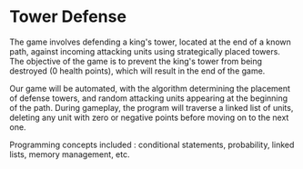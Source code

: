 # Tower Defense

The game involves defending a king's tower, located at the end of a known path, against incoming attacking units using strategically placed towers. The objective of the game is to prevent the king's tower from being destroyed (0 health points), which will result in the end of the game.

Our game will be automated, with the algorithm determining the placement of defense towers, and random attacking units appearing at the beginning of the path. During gameplay, the program will traverse a linked list of units, deleting any unit with zero or negative points before moving on to the next one.

Programming concepts included : conditional statements, probability, linked lists, memory management, etc.
